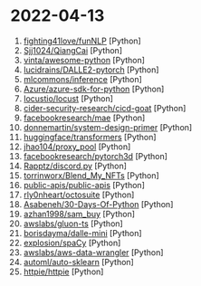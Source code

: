 # 2022-04-13

1. [fighting41love/funNLP](https://github.com/fighting41love/funNLP "中英文敏感词、语言检测、中外手机/电话归属地/运营商查询、名字推断性别、手机号抽取、身份证抽取、邮箱抽取、中日文人名库、中文缩写库、拆字词典、词汇情感值、停用词、反动词表、暴恐词表、繁简体转换、英文模拟中文发音、汪峰歌词生成器、职业名称词库、同义词库、反义词库、否定词库、汽车品牌词库、汽车零件词库、连续英文切割、各种中文词向量、公司名字大全、古诗词库、IT词库、财经词库、成语词库、地名词库、历史名人词库、诗词词库、医学词库、饮食词库、法律词库、汽车词库、动物词库、中文聊天语料、中文谣言数据、百度中文问答数据集、句子相似度匹配算法集合、bert资源、文本生成&摘要相关工具、cocoNLP信息抽取工具、国内电话号码正则匹配、清华大学XLORE:中英文跨语言百科知识图谱、清华大学人工智能技术…") [Python]
2. [Sjj1024/QiangCai](https://github.com/Sjj1024/QiangCai "上海疫情被封在家，开始抢菜之路，美团抢菜，叮咚抢菜，抢菜") [Python]
3. [vinta/awesome-python](https://github.com/vinta/awesome-python "A curated list of awesome Python frameworks, libraries, software and resources") [Python]
4. [lucidrains/DALLE2-pytorch](https://github.com/lucidrains/DALLE2-pytorch "Implementation of DALL-E 2, OpenAI's updated text-to-image synthesis neural network, in Pytorch") [Python]
5. [mlcommons/inference](https://github.com/mlcommons/inference "Reference implementations of MLPerf™ inference benchmarks") [Python]
6. [Azure/azure-sdk-for-python](https://github.com/Azure/azure-sdk-for-python "This repository is for active development of the Azure SDK for Python. For consumers of the SDK we recommend visiting our public developer docs at https://docs.microsoft.com/python/azure/ or our versioned developer docs at https://azure.github.io/azure-sdk-for-python.") [Python]
7. [locustio/locust](https://github.com/locustio/locust "Scalable user load testing tool written in Python") [Python]
8. [cider-security-research/cicd-goat](https://github.com/cider-security-research/cicd-goat "A deliberately vulnerable CI/CD environment. Learn CI/CD security through multiple challenges.") [Python]
9. [facebookresearch/mae](https://github.com/facebookresearch/mae "PyTorch implementation of MAE https//arxiv.org/abs/2111.06377") [Python]
10. [donnemartin/system-design-primer](https://github.com/donnemartin/system-design-primer "Learn how to design large-scale systems. Prep for the system design interview. Includes Anki flashcards.") [Python]
11. [huggingface/transformers](https://github.com/huggingface/transformers "🤗 Transformers: State-of-the-art Machine Learning for Pytorch, TensorFlow, and JAX.") [Python]
12. [jhao104/proxy_pool](https://github.com/jhao104/proxy_pool "Python爬虫代理IP池(proxy pool)") [Python]
13. [facebookresearch/pytorch3d](https://github.com/facebookresearch/pytorch3d "PyTorch3D is FAIR's library of reusable components for deep learning with 3D data") [Python]
14. [Rapptz/discord.py](https://github.com/Rapptz/discord.py "An API wrapper for Discord written in Python.") [Python]
15. [torrinworx/Blend_My_NFTs](https://github.com/torrinworx/Blend_My_NFTs "Easily generate thousands of 3D models, images, and animation NFTs automatically in Blender with Blend_My_NFTs.") [Python]
16. [public-apis/public-apis](https://github.com/public-apis/public-apis "A collective list of free APIs") [Python]
17. [rly0nheart/octosuite](https://github.com/rly0nheart/octosuite "Advanced Github OSINT Framework") [Python]
18. [Asabeneh/30-Days-Of-Python](https://github.com/Asabeneh/30-Days-Of-Python "30 days of Python programming challenge is a step-by-step guide to learn the Python programming language in 30 days. This challenge may take more than100 days, follow your own pace.") [Python]
19. [azhan1998/sam_buy](https://github.com/azhan1998/sam_buy "山姆买菜") [Python]
20. [awslabs/gluon-ts](https://github.com/awslabs/gluon-ts "Probabilistic time series modeling in Python") [Python]
21. [borisdayma/dalle-mini](https://github.com/borisdayma/dalle-mini "DALL·E Mini - Generate images from a text prompt") [Python]
22. [explosion/spaCy](https://github.com/explosion/spaCy "💫 Industrial-strength Natural Language Processing (NLP) in Python") [Python]
23. [awslabs/aws-data-wrangler](https://github.com/awslabs/aws-data-wrangler "Pandas on AWS - Easy integration with Athena, Glue, Redshift, Timestream, Neptune, OpenSearch, QuickSight, Chime, CloudWatchLogs, DynamoDB, EMR, SecretManager, PostgreSQL, MySQL, SQLServer and S3 (Parquet, CSV, JSON and EXCEL).") [Python]
24. [automl/auto-sklearn](https://github.com/automl/auto-sklearn "Automated Machine Learning with scikit-learn") [Python]
25. [httpie/httpie](https://github.com/httpie/httpie "As easy as /aitch-tee-tee-pie/ 🥧 Modern, user-friendly command-line HTTP client for the API era. JSON support, colors, sessions, downloads, plugins & more. https://twitter.com/httpie") [Python]
